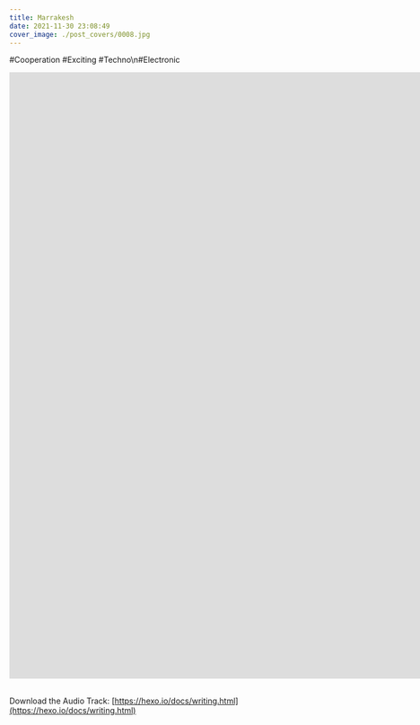 ```yaml
---
title: Marrakesh
date: 2021-11-30 23:08:49
cover_image: ./post_covers/0008.jpg
---
```

#Cooperation #Exciting #Techno\n#Electronic

<div class="video-container">
    <iframe width="1920" height="1080" src="https://www.youtube.com/embed/dyOySAvkctg" frameborder="0" allowfullscreen>
    </iframe>
</div>
<br>

Download the Audio Track: [https://hexo.io/docs/writing.html](https://hexo.io/docs/writing.html)

